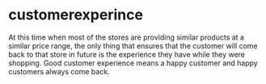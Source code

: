 # customerexperince
At this time when most of the stores are providing similar products at a similar price range, the only thing that ensures that the customer will come back to that store in future is the experience they have while they were shopping. Good customer experience means a happy customer and happy customers always come back. 

